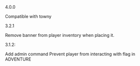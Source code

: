 4.0.0

Compatible with towny

3.2.1

Remove banner from player inventory when placing it.

3.1.2:

Add admin command
Prevent player from interacting with flag in ADVENTURE